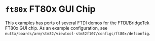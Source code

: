`ft80x` FT80x GUI Chip
======================

This examples has ports of several FTDI demos for the FTDI/BridgeTek
FT80x GUI chip. As an example configuration, see
`nuttx/boards/arm/stm32/viewtool-stm32f107/configs/ft80x/defconfig`.
